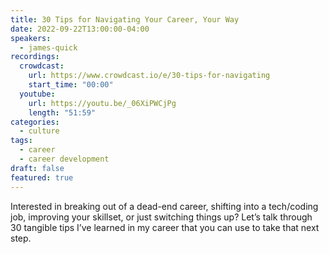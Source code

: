 ```yaml
---
title: 30 Tips for Navigating Your Career, Your Way
date: 2022-09-22T13:00:00-04:00
speakers:
  - james-quick
recordings:
  crowdcast:
    url: https://www.crowdcast.io/e/30-tips-for-navigating
    start_time: "00:00"
  youtube:
    url: https://youtu.be/_06XiPWCjPg
    length: "51:59"
categories:
  - culture
tags:
  - career
  - career development
draft: false
featured: true
---
```


Interested in breaking out of a dead-end career, shifting into a tech/coding job, improving your skillset, or just switching things up? Let’s talk through 30 tangible tips I’ve learned in my career that you can use to take that next step.
